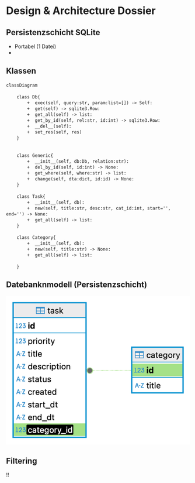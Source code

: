 # Design & Architecture Dossier


## Persistenzschicht SQLite

- Portabel (1 Datei)
-    

## Klassen
```mermaid
classDiagram

    class Db{
        +  exec(self, query:str, param:list=[]) -> Self:
        +  get(self) -> sqlite3.Row:
        +  get_all(self) -> list:
        +  get_by_id(self, rel:str, id:int) -> sqlite3.Row:
        +  __del__(self):
        +  set_res(self, res)
    }

    
    class Generic{
        +  __init__(self, db:Db, relation:str):
        +  del_by_id(self, id:int) -> None:
        +  get_where(self, where:str) -> list:
        +  change(self, dta:dict, id:id) -> None:
    }

    class Task{
        +  __init__(self, db):
        +  new(self, title:str, desc:str, cat_id:int, start='', end='') -> None:
        +  get_all(self) -> list:
    }

    class Category{
        +  __init__(self, db):
        +  new(self, title:str) -> None:
        +  get_all(self) -> list:

    }
```



## Datebanknmodell (Persistenzschicht)
![Entity-Relationship Model](er.png "Entity-Relationship Model")


## Filtering 

!!